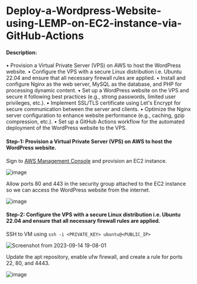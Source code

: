 # Deploy-a-Wordpress-Website-using-LEMP-on-EC2-instance-via-GitHub-Actions

#### Description:

• Provision a Virtual Private Server (VPS) on AWS to host the WordPress website.
• Configure the VPS with a secure Linux distribution i.e. Ubuntu 22.04 and ensure that all necessary firewall rules are applied.
• Install and configure Nginx as the web server, MySQL as the database, and PHP for processing dynamic content.
• Set up a WordPress website on the VPS and secure it following best practices (e.g., strong passwords, limited user privileges, etc.).
• Implement SSL/TLS certificate using Let's Encrypt for secure communication between the server and clients.
• Optimize the Nginx server configuration to enhance website performance (e.g., caching, gzip compression, etc.).
• Set up a GitHub Actions workflow for the automated deployment of the WordPress website to the VPS.


#### Step-1: Provision a Virtual Private Server (VPS) on AWS to host the WordPress website.

Sign to [AWS Management Console](https://console.aws.amazon.com/console/home) and provision an EC2 instance.

![image](https://github.com/mannansiddiqui/Deploy-a-Wordpress-Website-using-LEMP-on-EC2-instance-via-GitHub-Actions/assets/74168188/e63d28ff-264f-49bd-a428-8d74a6d8f39d)

Allow ports 80 and 443 in the security group attached to the EC2 instance so we can access the WordPress website from the internet.

![image](https://github.com/mannansiddiqui/Deploy-a-Wordpress-Website-using-LEMP-on-EC2-instance-via-GitHub-Actions/assets/74168188/18139609-9c38-4064-a519-a6aa21ba06ca)

#### Step-2: Configure the VPS with a secure Linux distribution i.e. Ubuntu 22.04 and ensure that all necessary firewall rules are applied.

SSH to VM using ```ssh -i <PRIVATE_KEY> ubuntu@<PUBLIC_IP>```

![Screenshot from 2023-09-14 19-08-01](https://github.com/mannansiddiqui/Deploy-a-Wordpress-Website-using-LEMP-on-EC2-instance-via-GitHub-Actions/assets/74168188/ec1cc321-62c3-42d1-8cf0-80025ce75e94)

Update the apt repository, enable ufw firewall, and create a rule for ports 22, 80, and 4443.

![image](https://github.com/mannansiddiqui/Deploy-a-Wordpress-Website-using-LEMP-on-EC2-instance-via-GitHub-Actions/assets/74168188/52c88a74-f7aa-4d1c-b473-17f4f57d438a)

